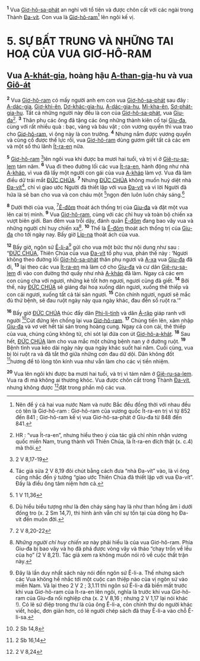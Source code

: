 <sup><b>1</b></sup> Vua [Giơ-hô-sa-phát]() an nghỉ với tổ tiên và được chôn cất với các ngài trong Thành [Đa-vít](). Con vua là [Giơ-hô-ram]()[^1-d7d8a48c-9b5b-463b-a579-fcff3002d88f] lên ngôi kế vị.

# 5. SỰ BẤT TRUNG VÀ NHỮNG TAI HOẠ CỦA VUA GIƠ-HÔ-RAM

## Vua [A-khát-gia](), hoàng hậu [A-than-gia]()-hu và vua [Giô-át]()

<sup><b>2</b></sup> Vua [Giơ-hô-ram]() có mấy người anh em con vua [Giơ-hô-sa-phát]() sau đây : [A-dác-gia](), [Giơ-khi-ên](), [Dơ-khác-gia-hu](), [A-dác-gia-hu](), [Mi-kha-ên](), [Sơ-phát-gia-hu](). Tất cả những người này đều là con của [Giơ-hô-sa-phát](), vua [Giu-đa]()[^2-d7d8a48c-9b5b-463b-a579-fcff3002d88f]. <sup><b>3</b></sup> Thân phụ các ông đã tặng các ông những thành kiên cố tại [Giu-đa](), cùng với rất nhiều quà : bạc, vàng và báu vật ; còn vương quyền thì vua trao cho [Giơ-hô-ram](), vì ông này là con trưởng. <sup><b>4</b></sup> Nhưng nắm được vương quyền và củng cố được thế lực rồi, vua [Giơ-hô-ram]() dùng gươm giết tất cả các em và một số thủ lãnh [Ít-ra-en]() nữa.

<sup><b>5</b></sup> [Giơ-hô-ram]() [^1@-d7d8a48c-9b5b-463b-a579-fcff3002d88f]lên ngôi vua khi được ba mươi hai tuổi, và trị vì ở [Giê-ru-sa-lem]() tám năm. <sup><b>6</b></sup> Vua đi theo đường lối các vua [Ít-ra-en](), hành động như nhà [A-kháp](), vì vua đã lấy một người con gái của vua [A-kháp]() làm vợ. Vua đã làm điều dữ trái mắt [ĐỨC CHÚA](). <sup><b>7</b></sup> Nhưng [ĐỨC CHÚA]() không muốn huỷ diệt nhà [Đa-vít]()[^3-d7d8a48c-9b5b-463b-a579-fcff3002d88f], chỉ vì giao ước Người đã thiết lập với vua [Đa-vít]() và vì lời Người đã hứa là sẽ ban cho vua và con cháu một [^2@-d7d8a48c-9b5b-463b-a579-fcff3002d88f]ngọn đèn luôn luôn cháy sáng.[^4-d7d8a48c-9b5b-463b-a579-fcff3002d88f]

<sup><b>8</b></sup> Dưới thời của vua, [^3@-d7d8a48c-9b5b-463b-a579-fcff3002d88f][Ê-đôm]() thoát ách thống trị của [Giu-đa]() và đặt một vua lên cai trị mình. <sup><b>9</b></sup> Vua [Giơ-hô-ram](), cùng với các chỉ huy và toàn bộ chiến xa vượt biên giới. Ban đêm vua trỗi dậy, đánh quân [Ê-đôm]() đang bao vây vua và những người chỉ huy chiến xa[^5-d7d8a48c-9b5b-463b-a579-fcff3002d88f]. <sup><b>10</b></sup> Thế là [Ê-đôm]() thoát ách thống trị của [Giu-đa]() cho tới ngày nay. Bấy giờ [Líp-na]() thoát ách của vua.

<sup><b>12</b></sup> Bấy giờ, ngôn sứ [Ê-li-a]()[^7-d7d8a48c-9b5b-463b-a579-fcff3002d88f] gửi cho vua một bức thư nội dung như sau : “[ĐỨC CHÚA](), Thiên Chúa của vua [Đa-vít]() tổ phụ vua, phán thế này : ‘Ngươi không theo đường lối [Giơ-hô-sa-phát]() thân phụ ngươi và [A-xa]() vua [Giu-đa]() đã đi, <sup><b>13</b></sup> lại theo các vua [Ít-ra-en]() mà làm cớ cho [Giu-đa]() và cư dân [Giê-ru-sa-lem]() đi vào con đường thờ quấy như nhà [A-kháp]() đã làm. Ngay cả các em con cùng cha với ngươi, những kẻ tốt hơn ngươi, ngươi cũng đã giết. <sup><b>14</b></sup> Bởi thế, này [ĐỨC CHÚA]() sẽ giáng đại hoạ xuống dân ngươi, xuống thê thiếp và con cái ngươi, xuống tất cả tài sản ngươi. <sup><b>15</b></sup> Còn chính ngươi, ngươi sẽ mắc đủ thứ bệnh, sẽ đau ruột ngày này qua ngày khác, đau đến sổ ruột ra.’”

<sup><b>16</b></sup> Bấy giờ [ĐỨC CHÚA]() thúc đẩy dân [Phi-li-tinh]() và dân [Ả-rập]() giáp ranh với người [^4@-d7d8a48c-9b5b-463b-a579-fcff3002d88f]Cút đứng lên chống lại vua [Giơ-hô-ram](). <sup><b>17</b></sup> Chúng tiến lên, xâm nhập [Giu-đa]() và vơ vét hết tài sản trong hoàng cung. Ngay cả con cái, thê thiếp của vua, chúng cũng không từ, chỉ sót lại đứa con út [Giơ-hô-a-khát](). <sup><b>18</b></sup> Sau hết, [ĐỨC CHÚA]() làm cho vua mắc một chứng bệnh nan y ở đường ruột. <sup><b>19</b></sup> Bệnh tình vua kéo dài ngày này qua ngày khác suốt hai năm. Cuối cùng, vua bị lòi ruột ra và đã tắt thở giữa những cơn đau dữ dội. Dân không đốt [^5@-d7d8a48c-9b5b-463b-a579-fcff3002d88f]hương để tỏ lòng tôn kính vua như vẫn làm cho các vị tiền nhiệm.

<sup><b>20</b></sup> Vua lên ngôi khi được ba mươi hai tuổi, và trị vì tám năm ở [Giê-ru-sa-lem](). Vua ra đi mà không ai thương khóc. Vua được chôn cất trong Thành [Đa-vít](), nhưng không được [^6@-d7d8a48c-9b5b-463b-a579-fcff3002d88f]đặt trong phần mộ các vua.

[^1-d7d8a48c-9b5b-463b-a579-fcff3002d88f]: Nên để ý cả hai vua nước Nam và nước Bắc đều đồng thời với nhau đều có tên là Giơ-hô-ram : Giơ-hô-ram của vương quốc Ít-ra-en trị vì từ 852 đến 841 ; Giơ-hô-ram kế vị vua Giơ-hô-sa-phát ở Giu-đa từ 848 đến 841.

[^2-d7d8a48c-9b5b-463b-a579-fcff3002d88f]: HR : “vua Ít-ra-en”, nhưng hiểu theo ý của tác giả chỉ nhìn nhận vương quốc miền Nam, trung thành với Thiên Chúa, là Ít-ra-en đích thật (x. c.4) mà thôi.

[^3-d7d8a48c-9b5b-463b-a579-fcff3002d88f]: Tác giả sửa 2 V 8,19 đôi chút bằng cách đưa “nhà Đa-vít” vào, là vì ông cũng nhắc đến ý tưởng “giao ước Thiên Chúa đã thiết lập với vua Đa-vít”. Đấy là điều ông tâm niệm hơn cả.

[^4-d7d8a48c-9b5b-463b-a579-fcff3002d88f]: Dù hiểu biểu tượng như là đèn cháy sáng hay là như than hồng âm ỉ dưới đống tro (x. 2 Sm 14,7), thì hình ảnh vẫn chỉ sự tồn tại của dòng họ Đa-vít đến muôn đời.

[^5-d7d8a48c-9b5b-463b-a579-fcff3002d88f]: _Những người chỉ huy chiến xa_ này phải hiểu là của vua Giơ-hô-ram. Phía Giu-đa bị bao vây và họ đã phá được vòng vây và tháo “chạy trốn về lều của họ” (2 V 8,21). Tác giả xem ra không muốn nói rõ về cuộc thất trận này.

[^7-d7d8a48c-9b5b-463b-a579-fcff3002d88f]: Đây là lần duy nhất sách này nói đến ngôn sứ Ê-li-a. Thế nhưng sách các Vua không hề nhắc tới một cuộc can thiệp nào của vị ngôn sứ vào miền Nam. Vả lại theo 2 V 2 ; 3,1.11 thì ngôn sứ Ê-li-a đã biến mất trước khi vua Giơ-hô-ram của Ít-ra-en lên ngôi, nghĩa là trước khi vua Giơ-hô-ram của Giu-đa nối nghiệp cha (x. 2 V 8,16 ; nhưng 2 V 1,17 lại nói khác !). Có lẽ sứ điệp trong thư là của ông Ê-li-a, còn chính thư do người khác viết, hoặc, đơn giản hơn, có lẽ người chép sách đã thay Ê-li-a vào chỗ Ê-li-sa.

[^1@-d7d8a48c-9b5b-463b-a579-fcff3002d88f]: 2 V 8,17-19

[^2@-d7d8a48c-9b5b-463b-a579-fcff3002d88f]: 1 V 11,36

[^3@-d7d8a48c-9b5b-463b-a579-fcff3002d88f]: 2 V 8,20-22

[^4@-d7d8a48c-9b5b-463b-a579-fcff3002d88f]: 2 Sb 14,8

[^5@-d7d8a48c-9b5b-463b-a579-fcff3002d88f]: 2 Sb 16,14

[^6@-d7d8a48c-9b5b-463b-a579-fcff3002d88f]: 2 V 8,24

